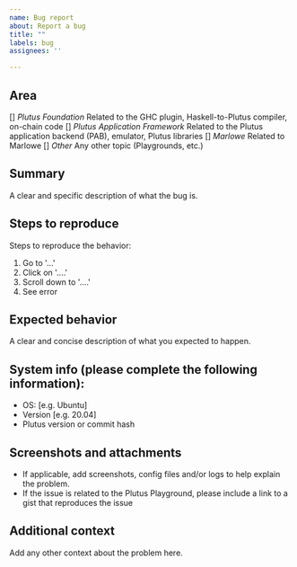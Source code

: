 ```yaml
---
name: Bug report
about: Report a bug
title: ""
labels: bug
assignees: ''

---
```


## Area

[] *Plutus Foundation* Related to the GHC plugin, Haskell-to-Plutus compiler, on-chain code
[] *Plutus Application Framework* Related to the Plutus application backend (PAB), emulator, Plutus libraries
[] *Marlowe* Related to Marlowe
[] *Other* Any other topic (Playgrounds, etc.)

## Summary

A clear and specific description of what the bug is.

## Steps to reproduce

Steps to reproduce the behavior:
1. Go to '...'
2. Click on '....'
3. Scroll down to '....'
4. See error

## Expected behavior

A clear and concise description of what you expected to happen.

## System info (please complete the following information):

- OS: [e.g. Ubuntu]
- Version [e.g. 20.04]
- Plutus version or commit hash

## Screenshots and attachments

- If applicable, add screenshots, config files and/or logs to help explain the problem.
- If the issue is related to the Plutus Playground, please include a link to a gist that reproduces the issue

## Additional context

Add any other context about the problem here.

